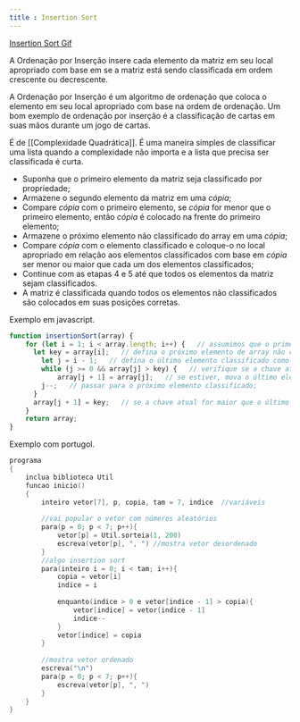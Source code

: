 ```yaml
---
title : Insertion Sort
---
```


[Insertion Sort Gif](https://upload.wikimedia.org/wikipedia/commons/9/9c/Insertion-sort-example.gif?20110309111239|200)

A Ordenação por Inserção insere cada elemento da matriz em seu local apropriado com base em se a matriz está sendo classificada em ordem crescente ou decrescente.

A Ordenação por Inserção é um algoritmo de ordenação que coloca o elemento em seu local apropriado com base na ordem de ordenação. Um bom exemplo de ordenação por inserção é a classificação de cartas em suas mãos durante um jogo de cartas.

É de [[Complexidade Quadrática]]. É uma maneira simples de classificar uma lista quando a complexidade não importa e a lista que precisa ser classificada é curta.

- Suponha que o primeiro elemento da matriz seja classificado por propriedade;
- Armazene o segundo elemento da matriz em uma _cópia_;
- Compare _cópia_ com o primeiro elemento, se _cópia_ for menor que o primeiro elemento, então _cópia_ é colocado na frente do primeiro elemento;
- Armazene o próximo elemento não classificado do array em uma _cópia_;
- Compare _cópia_ com o elemento classificado e coloque-o no local apropriado em relação aos elementos classificados com base em _cópia_ ser menor ou maior que cada um dos elementos classificados;
- Continue com as etapas 4 e 5 até que todos os elementos da matriz sejam classificados.
- A matriz é classificada quando todos os elementos não classificados são colocados em suas posições corretas.

Exemplo em javascript.

```js
function insertionSort(array) {
	for (let i = 1; i < array.length; i++) {   // assumimos que o primeiro elemento do array já está ordenado e começamos a iteração a partir do segundo elemento do array;
	  let key = array[i];   // defina o próximo elemento de array não classificado para igual chave;
		let j = i - 1;   // defina o último elemento classificado como igual a j;
		while (j >= 0 && array[j] > key) {   // verifique se a chave atual é menor que o último elemento classificado;
			array[j + 1] = array[j];   // se estiver, mova o último elemento ordenado para a direita (abrindo espaço para a chave atual);
		j--;   // passar para o próximo elemento classificado;
	  }
	  array[j + 1] = key;   // se a chave atual for maior que o último elemento classificado, coloque-a à direita do último elemento classificado;
	}
	return array;
}
```

Exemplo com portugol.

```c
programa
{
	inclua biblioteca Util
	funcao inicio()
	{
		inteiro vetor[7], p, copia, tam = 7, indice  //variáveis
		  
		//vai popular o vetor com números aleatórios
		para(p = 0; p < 7; p++){
			vetor[p] = Util.sorteia(1, 200)
			escreva(vetor[p], ", ") //mostra vetor desordenado
		}
		//algo insertion sort
		para(inteiro i = 0; i < tam; i++){
			copia = vetor[i]
			indice = i
	
			enquanto(indice > 0 e vetor[indice - 1] > copia){
				vetor[indice] = vetor[indice - 1]
				indice--
			}
			vetor[indice] = copia
		}
		
		//mostra vetor ordenado
		escreva("\n")
		para(p = 0; p < 7; p++){
			escreva(vetor[p], ", ")
		}
	}
}
```